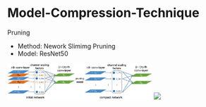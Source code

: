 # Model-Compression-Technique
Pruning
- Method: Nework Slimimg Pruning 
- Model: ResNet50
 <img src="pruning/ref/network_slimimg.jpg" width="65%">
 <img src="pruning/ref/network_slimimg.gif" width="35%">
